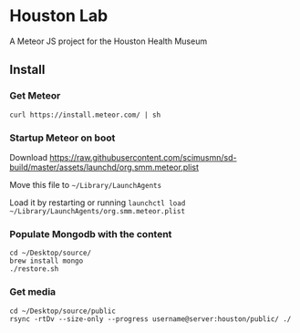 # Houston Lab

A Meteor JS project for the Houston Health Museum

## Install

### Get Meteor

    curl https://install.meteor.com/ | sh

### Startup Meteor on boot

Download https://raw.githubusercontent.com/scimusmn/sd-build/master/assets/launchd/org.smm.meteor.plist

Move this file to `~/Library/LaunchAgents`

Load it by restarting or running `launchctl load ~/Library/LaunchAgents/org.smm.meteor.plist`

### Populate Mongodb with the content

    cd ~/Desktop/source/
    brew install mongo
    ./restore.sh

### Get media

    cd ~/Desktop/source/public
    rsync -rtDv --size-only --progress username@server:houston/public/ ./
